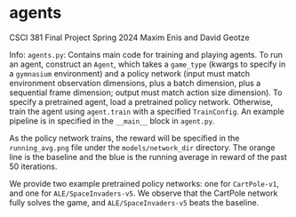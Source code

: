 # agents
CSCI 381 Final Project Spring 2024 
Maxim Enis and David Geotze

Info:
`agents.py`: Contains main code for training and playing agents. To run an agent, construct an `Agent`, which takes a `game_type` (kwargs to specify in a `gymnasium` environment) and a policy network (input must match environment observation dimensions, plus a batch dimension, plus a sequential frame dimension; output must match action size dimension). To specify a pretrained agent, load a pretrained policy network. Otherwise, train the agent using `agent.train` with a specified `TrainConfig`. An example pipeline is in specified in the `__main__` block in `agent.py`. 

As the policy network trains, the reward will be specified in the `running_avg.png` file under the `models/network_dir` directory. The orange line is the baseline and the blue is the running average in reward of the past 50 iterations.

We provide two example pretrained policy networks: one for `CartPole-v1`, and one for `ALE/SpaceInvaders-v5`. We observe that the CartPole network fully solves the game, and `ALE/SpaceInvaders-v5` beats the baseline.



